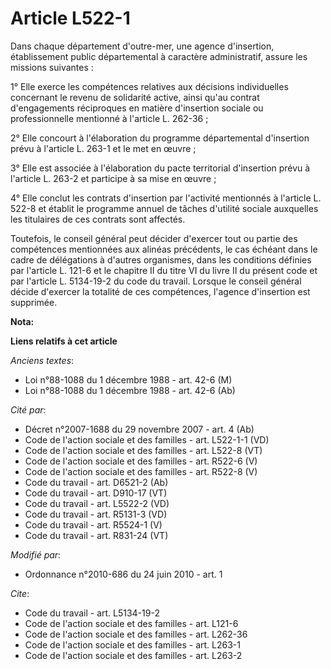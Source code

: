 # Article L522-1

Dans chaque département d'outre-mer, une agence d'insertion, établissement public départemental à caractère administratif,
assure les missions suivantes : 

1° Elle exerce les compétences relatives aux décisions individuelles concernant le revenu de solidarité active, ainsi qu'au
contrat d'engagements réciproques en matière d'insertion sociale ou professionnelle mentionné à l'article L. 262-36 ; 

2° Elle concourt à l'élaboration du programme départemental d'insertion prévu à l'article L. 263-1 et le met en œuvre ; 

3° Elle est associée à l'élaboration du pacte territorial d'insertion prévu à l'article L. 263-2 et participe à sa mise en
œuvre ; 

4° Elle conclut les contrats d'insertion par l'activité mentionnés à l'article L. 522-8 et établit le programme annuel de
tâches d'utilité sociale auxquelles les titulaires de ces contrats sont affectés. 

Toutefois, le conseil général peut décider d'exercer tout ou partie des compétences mentionnées aux alinéas précédents, le
cas échéant dans le cadre de délégations à d'autres organismes, dans les conditions définies par l'article L. 121-6 et le
chapitre II du titre VI du livre II du présent code et par l'article L. 5134-19-2 du code du travail. Lorsque le conseil
général décide d'exercer la totalité de ces compétences, l'agence d'insertion est supprimée.

**Nota:**



**Liens relatifs à cet article**

_Anciens textes_:

  - Loi n°88-1088 du 1 décembre 1988 - art. 42-6 (M)
  - Loi n°88-1088 du 1 décembre 1988 - art. 42-6 (Ab)

_Cité par_:

  - Décret n°2007-1688 du 29 novembre 2007 - art. 4 (Ab)
  - Code de l'action sociale et des familles - art. L522-1-1 (VD)
  - Code de l'action sociale et des familles - art. L522-8 (VT)
  - Code de l'action sociale et des familles - art. R522-6 (V)
  - Code de l'action sociale et des familles - art. R522-8 (V)
  - Code du travail - art. D6521-2 (Ab)
  - Code du travail - art. D910-17 (VT)
  - Code du travail - art. L5522-2 (VD)
  - Code du travail - art. R5131-3 (VD)
  - Code du travail - art. R5524-1 (V)
  - Code du travail - art. R831-24 (VT)

_Modifié par_:

  - Ordonnance n°2010-686 du 24 juin 2010 - art. 1

_Cite_:

  - Code du travail - art. L5134-19-2
  - Code de l'action sociale et des familles - art. L121-6
  - Code de l'action sociale et des familles - art. L262-36
  - Code de l'action sociale et des familles - art. L263-1
  - Code de l'action sociale et des familles - art. L263-2

